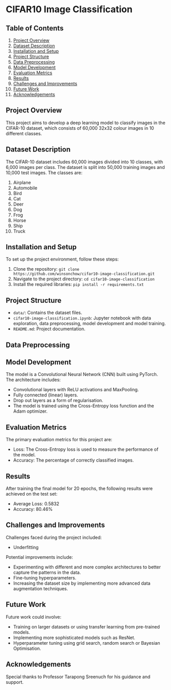 # CIFAR10 Image Classification

## Table of Contents
1. [Project Overview](#project-overview)
2. [Dataset Description](#dataset-description)
3. [Installation and Setup](#installation-and-setup)
4. [Project Structure](#project-structure)
5. [Data Preprocessing](#data-preprocessing)
6. [Model Development](#model-development)
7. [Evaluation Metrics](#evaluation-metrics)
8. [Results](#results)
9. [Challenges and Improvements](#challenges-and-improvements)
10. [Future Work](#future-work)
11. [Acknowledgements](#acknowledgements)

## Project Overview
This project aims to develop a deep learning model to classify images in the CIFAR-10 dataset, which consists of 60,000 32x32 colour images in 10 different classes. 

## Dataset Description
The CIFAR-10 dataset includes 60,000 images divided into 10 classes, with 6,000 images per class. The dataset is split into 50,000 training images and 10,000 test images. The classes are:
1. Airplane
2. Automobile
3. Bird
4. Cat
5. Deer
6. Dog
7. Frog
8. Horse
9. Ship
10. Truck

## Installation and Setup
To set up the project environment, follow these steps:
1. Clone the repository: `git clone https://github.com/winsonchow/cifar10-image-classification.git`
2. Navigate to the project directory: `cd cifar10-image-classification`
3. Install the required libraries: `pip install -r requirements.txt`

## Project Structure
- `data/`: Contains the dataset files.
- `cifar10-image-classification.ipynb`: Jupyter notebook with data exploration, data preprocessing, model development and model training.
- `README.md`: Project documentation.

## Data Preprocessing

## Model Development
The model is a Convolutional Neural Network (CNN) built using PyTorch. The architecture includes:
- Convolutional layers with ReLU activations and MaxPooling.
- Fully connected (linear) layers.
- Drop out layers as a form of regularisation.
- The model is trained using the Cross-Entropy loss function and the Adam optimizer.

## Evaluation Metrics
The primary evaluation metrics for this project are:
- Loss: The Cross-Entropy loss is used to measure the performance of the model.
- Accuracy: The percentage of correctly classified images.

## Results
After training the final model for 20 epochs, the following results were achieved on the test set:
- Average Loss: 0.5832
- Accuracy: 80.46%

## Challenges and Improvements
Challenges faced during the project included:
- Underfitting

Potential improvements include:
- Experimenting with different and more complex architectures to better capture the patterns in the data.
- Fine-tuning hyperparameters.
- Increasing the dataset size by implementing more advanced data augmentation techniques.

## Future Work
Future work could involve:
- Training on larger datasets or using transfer learning from pre-trained models.
- Implementing more sophisticated models such as ResNet.
- Hyperparameter tuning using grid search, random search or Bayesian Optimisation.

## Acknowledgements
Special thanks to Professor Tarapong Sreenuch for his guidance and support.

